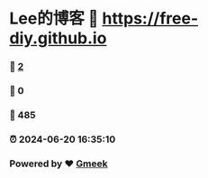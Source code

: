 # Lee的博客 :link: https://free-diy.github.io 
### :page_facing_up: [2](https://free-diy.github.io/tag.html) 
### :speech_balloon: 0 
### :hibiscus: 485 
### :alarm_clock: 2024-06-20 16:35:10 
### Powered by :heart: [Gmeek](https://github.com/Meekdai/Gmeek)
